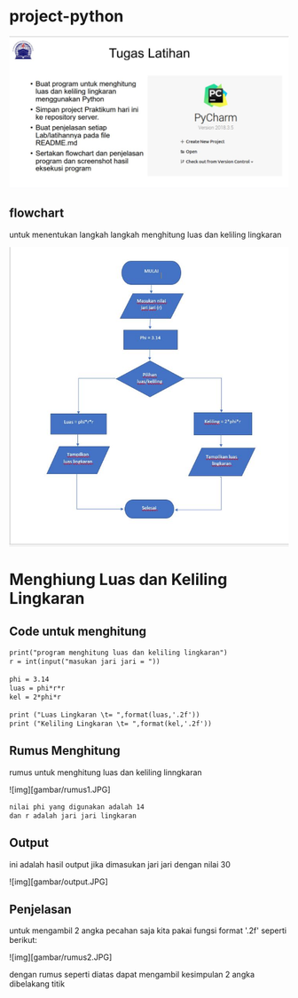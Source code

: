 # project-python

![img](gambar/tugas.JPG)

## flowchart

untuk menentukan langkah langkah menghitung luas dan keliling lingkaran 

![img](gambar/ss.JPG)

# Menghiung Luas dan Keliling Lingkaran

## Code untuk menghitung 

    print("program menghitung luas dan keliling lingkaran")
    r = int(input("masukan jari jari = "))

    phi = 3.14
    luas = phi*r*r
    kel = 2*phi*r

    print ("Luas Lingkaran \t= ",format(luas,'.2f'))
    print ("Keliling Lingkaran \t= ",format(kel,'.2f'))

## Rumus Menghitung

rumus untuk menghitung luas dan keliling linngkaran

![img][gambar/rumus1.JPG]

    nilai phi yang digunakan adalah 14 
    dan r adalah jari jari lingkaran

## Output

ini adalah hasil output jika dimasukan jari jari dengan nilai 30

![img][gambar/output.JPG]

## Penjelasan

untuk mengambil 2 angka pecahan saja kita pakai fungsi format '.2f' seperti berikut:

![img][gambar/rumus2.JPG]

dengan rumus seperti diatas dapat mengambil kesimpulan 2 angka dibelakang titik